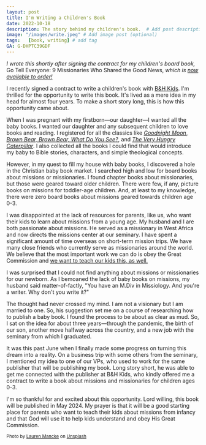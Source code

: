 ```yaml
---
layout: post
title: I'm Writing a Children's Book
date: 2022-10-18
description: The story behind my children's book.  # Add post description (optional)
image: "/images/write.jpeg" # Add image post (optional)
tags:   [book, writing] # add tag
GA: G-DHPTC39GDF
---
```

<i>I wrote this shortly after signing the contract for my children's board book,</i> Go Tell Everyone: 9 Missionaries Who Shared the Good News, <i>which is <a href= "https://amzn.to/3HCNu4Y" target="blank">now available to order!</a></i> 

I recently signed a contract to write a children's book with <a href="https://www.bhpublishinggroup.com/categories/kids/" target="blank">B&H Kids</a>. I'm thrilled for the opportunity to write this book. It's lived as a mere idea in my head for almost four years. To make a short story long, this is how this opportunity came about.  

When I was pregnant with my firstborn—our daughter—I wanted all the baby books. I wanted our daughter and any subsequent children to love books and reading. I registered for all the classics like <a href="https://amzn.to/3g3ySkp" target="blank">*Goodnight Moon*</a>, <a href="https://amzn.to/3MuD3Sx" target="blank">*Brown Bear, Brown Bear, What Do You See?*</a>, and <a href="https://amzn.to/3euRbP9" target="blank">*The Very Hungry Caterpillar*</a>. I also collected all the books I could find that would introduce my baby to Bible stories, characters, and simple theological concepts.

However, in my quest to fill my house with baby books, I discovered a hole in the Christian baby book market. I searched high and low for board books about missions or missionaries. I found chapter books about missionaries, but those were geared toward older children. There were few, if any, picture books on missions for toddler-age children. And, at least to my knowledge, there were zero board books about missions geared towards children age 0-3.  

I was disappointed at the lack of resources for parents, like us, who want their kids to learn about missions from a young age. My husband and I are both passionate about missions. He served as a missionary in West Africa and now directs the missions center at our seminary. I have spent a significant amount of time overseas on short-term mission trips. We have many close friends who currently serve as missionaries around the world. We believe that the most important work we can do is obey the Great Commission and <a href="https://keelancook.com/2020/04/07/parents-lets-raise-up-missionaries/" target="blank">we want to teach our kids this, as well.</a>

I was surprised that I could not find anything about missions or missionaries for our newborn. As I bemoaned the lack of baby books on missions, my husband said matter-of-factly, "You have an M.Div in Missiology. And you're a writer. Why don't you write it?" 

The thought had never crossed my mind. I am not a visionary but I am married to one. So, his suggestion set me on a course of researching how to publish a baby book. I found the process to be about as clear as mud. So, I sat on the idea for about three years—through the pandemic, the birth of our son, another move halfway across the country, and a new job with the seminary from which I graduated.

It was this past June when I finally made some progress on turning this dream into a reality. On a business trip with some others from the seminary, I mentioned my idea to one of our VPs, who used to work for the same publisher that will be publishing my book. Long story short, he was able to get me connected with the publisher at B&H Kids, who kindly offered me a contract to write a book about missions and missionaries for children ages 0-3.

I'm so thankful for and excited about this opportunity. Lord willing, this book will be published in May 2024. My prayer is that it will be a good starting place for parents who want to teach their kids about missions from infancy and that God will use it to help kids understand and obey His Great Commission.

<sub>Photo by <a href="https://unsplash.com/@laurenmancke?utm_source=unsplash&utm_medium=referral&utm_content=creditCopyText">Lauren Mancke</a> on <a href="https://unsplash.com/s/photos/write?utm_source=unsplash&utm_medium=referral&utm_content=creditCopyText">Unsplash</a></sub>
  
